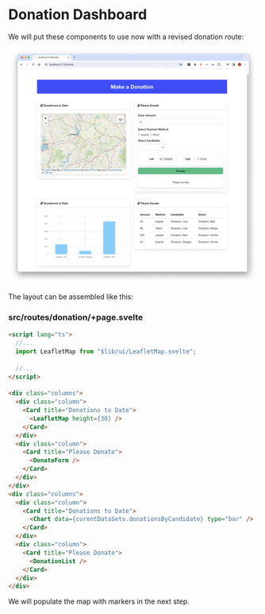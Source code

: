 # Donation Dashboard

We will put these components to use now with a revised donation route:

![](img/28.png)

The layout can be assembled like this:

### src/routes/donation/+page.svelte

~~~html
<script lang="ts">
  //...
  import LeafletMap from "$lib/ui/LeafletMap.svelte";

  //...
</script>

<div class="columns">
  <div class="column">
    <Card title="Donations to Date">
      <LeafletMap height={30} />
    </Card>
  </div>
  <div class="column">
    <Card title="Please Donate">
      <DonateForm />
    </Card>
  </div>
</div>
<div class="columns">
  <div class="column">
    <Card title="Donations to Date">
      <Chart data={curentDataSets.donationsByCandidate} type="bar" />
    </Card>
  </div>
  <div class="column">
    <Card title="Please Donate">
      <DonationList />
    </Card>
  </div>
</div>
~~~

We will populate the map with markers in the next step.

